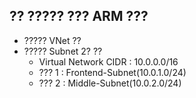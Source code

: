 ## ?? ????? ??? ARM ???
- ????? VNet ??
- ????? Subnet 2? ??
  - Virtual Network CIDR : 10.0.0.0/16
  - ??? 1 : Frontend-Subnet(10.0.1.0/24)
  - ??? 2 : Middle-Subnet(10.0.2.0/24)